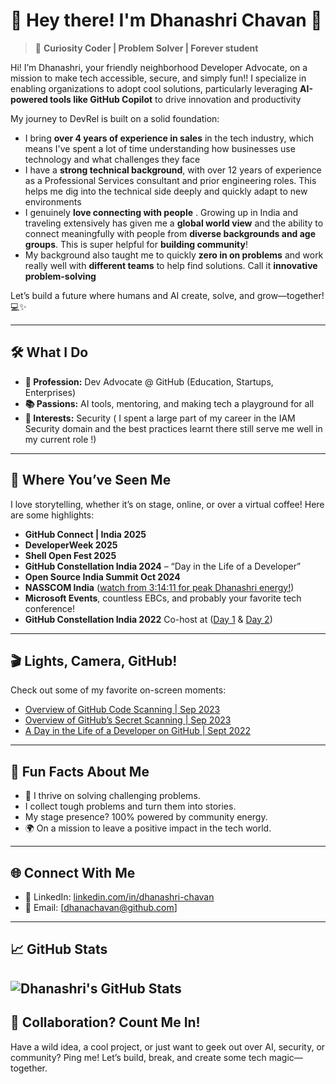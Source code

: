 # 👋 Hey there! I'm Dhanashri Chavan 🌟

> 🚀 **Curiosity Coder | Problem Solver | Forever student**

Hi! Iʼm Dhanashri, your friendly neighborhood Developer Advocate, on a mission to make tech accessible, secure, and simply fun!! 
I specialize in enabling organizations to adopt cool solutions, particularly leveraging **AI-powered tools like GitHub Copilot** to drive innovation and productivity

My journey to DevRel is built on a solid foundation:
*   I bring **over 4 years of experience in sales** in the tech industry, which means I've spent a lot of time understanding how businesses use technology and what challenges they face
*   I have a **strong technical background**, with over 12 years of experience as a Professional Services consultant and prior engineering roles. This helps me dig into the technical side deeply and quickly adapt to new environments
*   I genuinely **love connecting with people** . Growing up in India and traveling extensively has given me a **global world view** and the ability to connect meaningfully with people from **diverse backgrounds and age groups**. This is super helpful for **building community**!
*   My background also taught me to quickly **zero in on problems** and work really well with **different teams** to help find solutions. Call it **innovative problem-solving**

Let’s build a future where humans and AI create, solve, and grow—together!💻✨ 

---

## 🛠️ **What I Do**
- **💼 Profession:** Dev Advocate @ GitHub (Education, Startups, Enterprises)
- **📚 Passions:** AI tools, mentoring, and making tech a playground for all
- **🚀 Interests:** Security ( I spent a large part of my career in the IAM Security domain and the best practices learnt there still serve me well in my current role !)

---

## 🎤 Where You’ve Seen Me
I love storytelling, whether it’s on stage, online, or over a virtual coffee! Here are some highlights:
- **GitHub Connect | India 2025**
- **DeveloperWeek 2025**
- **Shell Open Fest 2025**
- **GitHub Constellation India 2024** – “Day in the Life of a Developer”
- **Open Source India Summit Oct 2024**
- **NASSCOM India** ([watch from 3:14:11 for peak Dhanashri energy!](https://www.youtube.com/watch?v=lCvZsEFzi3I))
- **Microsoft Events**, countless EBCs, and probably your favorite tech conference!
- **GitHub Constellation India 2022** Co-host at  ([Day 1](https://www.youtube.com/watch?v=34YdIU4GQs4) & [Day 2](https://www.youtube.com/watch?v=E8AnrMWZZSk))

---

## 🎬 Lights, Camera, GitHub!

Check out some of my favorite on-screen moments:
- [Overview of GitHub Code Scanning | Sep 2023](https://www.youtube.com/watch?v=nLHi1rZKUcU)
- [Overview of GitHub’s Secret Scanning | Sep 2023](https://www.youtube.com/watch?v=AVB60Vn_uxI)
- [A Day in the Life of a Developer on GitHub | Sept 2022](https://www.youtube.com/watch?v=3rtItdsxjmM&list=PLlzNGEvTIKyT0XwiVDHGkEOXMr6nWBvj9&index=4)

---

## 🌟 **Fun Facts About Me**
- 🧠 I thrive on solving challenging problems.
- I collect tough problems and turn them into stories.
- My stage presence? 100% powered by community energy.
- 🌍 On a mission to leave a positive impact in the tech world.
  
---

## 🌐 **Connect With Me**
- 💼 LinkedIn: [linkedin.com/in/dhanashri-chavan](https://www.linkedin.com/in/dhanashri-chavan/)
- 📧 Email: [dhanachavan@github.com]

---

## 📈 **GitHub Stats**
![Dhanashri's GitHub Stats](https://github-readme-stats.vercel.app/api?username=dhanachavan&show_icons=true&theme=radical)
---

## 🚀 Collaboration? Count Me In!
Have a wild idea, a cool project, or just want to geek out over AI, security, or community? Ping me! Let’s build, break, and create some tech magic—together.

